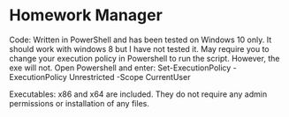 # Homework Manager

Code:
  Written in PowerShell and has been tested on Windows 10 only. It should work with windows 8 but I have not tested it.
  May require you to change your execution policy in Powershell to run the script. However, the exe will not. 
    Open Powershell and enter: Set-ExecutionPolicy -ExecutionPolicy Unrestricted -Scope CurrentUser
    
Executables:
  x86 and x64 are included. 
  They do not require any admin permissions or installation of any files. 
